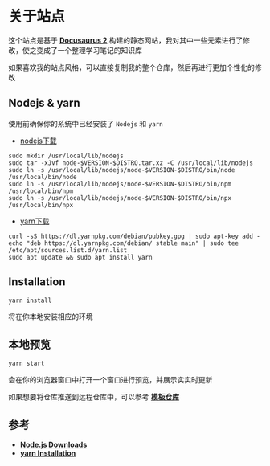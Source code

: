 # 关于站点

这个站点是基于 **[Docusaurus 2](https://v2.docusaurus.io/)** 构建的静态网站，我对其中一些元素进行了修改，使之变成了一个整理学习笔记的知识库

如果喜欢我的站点风格，可以直接复制我的整个仓库，然后再进行更加个性化的修改

## Nodejs & yarn
使用前确保你的系统中已经安装了 `Nodejs` 和 `yarn`

- [nodejs下载](https://nodejs.org/en/download/)

``` shell
sudo mkdir /usr/local/lib/nodejs
sudo tar -xJvf node-$VERSION-$DISTRO.tar.xz -C /usr/local/lib/nodejs
sudo ln -s /usr/local/lib/nodejs/node-$VERSION-$DISTRO/bin/node /usr/local/bin/node
sudo ln -s /usr/local/lib/nodejs/node-$VERSION-$DISTRO/bin/npm /usr/local/bin/npm
sudo ln -s /usr/local/lib/nodejs/node-$VERSION-$DISTRO/bin/npx /usr/local/bin/npx
```

- [yarn下载](https://classic.yarnpkg.com/en/)

```
curl -sS https://dl.yarnpkg.com/debian/pubkey.gpg | sudo apt-key add -
echo "deb https://dl.yarnpkg.com/debian/ stable main" | sudo tee /etc/apt/sources.list.d/yarn.list
sudo apt update && sudo apt install yarn
```

## Installation

``` bash
yarn install
```

将在你本地安装相应的环境

## 本地预览

``` bash
yarn start
```

会在你的浏览器窗口中打开一个窗口进行预览，并展示实实时更新


如果想要将仓库推送到远程仓库中，可以参考 **[模板仓库](https://github.com/rcxxx/docusaurus-template)**

## 参考
- **[Node.js Downloads](https://nodejs.org/en/download/)**
- **[yarn Installation](https://classic.yarnpkg.com/en/docs/install/#debian-stable)**


